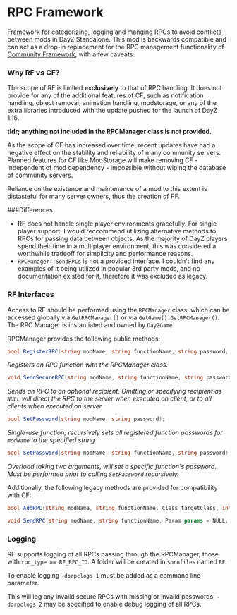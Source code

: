 # RPC Framework

Framework for categorizing, logging and manging RPCs to avoid conflicts between mods in DayZ Standalone. This mod is backwards compatible and can act as a drop-in replacement for the RPC management functionality of [Community Framework](https://github.com/Jacob-Mango/DayZ-CommunityFramework "Community Framework"), with a few caveats.

### Why RF vs CF?

The scope of RF is limited **exclusively** to that of RPC handling. It does not provide for any of the additional features of CF, such as notification handling, object removal, animation handling, modstorage, or any of the extra libraries introduced with the update pushed for the launch of DayZ 1.16.

**tldr; anything not included in the RPCManager class is not provided.**

As the scope of CF has increased over time, recent updates have had a negative effect on the stability and reliability of many community servers. Planned features for CF like ModStorage will make removing CF - independent of mod dependency - impossible without wiping the database of community servers.

Reliance on the existence and maintenance of a mod to this extent is distasteful for many server owners, thus the creation of RF.

###Differences

- RF does not handle single player environments gracefully. For single player support, I would reccommend utilizing alternative methods to RPCs for passing data between objects. As the majority of DayZ players spend their time in a multiplayer environment, this was considered a worthwhile tradeoff for simplicity and performance reasons.
- `RPCManager::SendRPCs` is not a provided interface. I couldn't find any examples of it being utilized in popular 3rd party mods, and no documentation existed for it, therefore it was excluded as legacy.

### RF Interfaces

Access to RF should be performed using the `RPCManager` class, which can be accessed globally via `GetRPCManager()` or via `GetGame().GetRPCManager()`. The RPC Manager is instantiated and owned by `DayZGame`.

RPCManager provides the following public methods:

```csharp
bool RegisterRPC(string modName, string functionName, string password, Class targetClass);
```
*Registers an RPC function with the RPCManager class.*

```csharp
void SendSecureRPC(string modName, string functionName, string password, Param params = NULL, bool guaranteed = false, PlayerIdentity recipient = NULL, Object target = NULL);
```
*Sends an RPC to an optional recipient. Omitting or specifying recipient as `NULL` will direct the RPC to the server when executed on client, or to all clients when executed on server*

```csharp
bool SetPassword(string modName, string password);
```
*Single-use function; recursively sets all registered function passwords for `modName` to the specified string.*
```csharp
bool SetPassword(string modName, string functionName, string password);
```
*Overload taking two arguments, will set a specific function's password. Must be performed prior to calling `SetPassword` recursively.*

Additionally, the following legacy methods are provided for compatibility with CF:
```csharp
bool AddRPC(string modName, string functionName, Class targetClass, int executionScope = SingleplayerExecutionType.Server, string password = "");
```
```csharp
void SendRPC(string modName, string functionName, Param params = NULL, bool guaranteed = false, PlayerIdentity recipient = NULL, Object target = NULL);
```

### Logging

RF supports logging of all RPCs passing through the RPCManager, those with `rpc_type == RF_RPC_ID`. A folder will be created in `$profiles` named `RF`.

To enable logging `-dorpclogs 1` must be added as a command line parameter. 

This will log any invalid secure RPCs with missing or invalid passwords. `-dorpclogs 2` may be specified to enable debug logging of all RPCs.